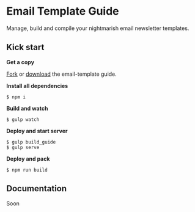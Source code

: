 # Email Template Guide

Manage, build and compile your nightmarish email newsletter templates.

## Kick start

**Get a copy**

[Fork](https://github.com/voorhoede/email-template-guide/fork) or
[download](https://github.com/voorhoede/email-template-guide/archive/master.zip) the email-template guide.

**Install all dependencies**

	$ npm i

**Build and watch**

	$ gulp watch

**Deploy and start server**

	$ gulp build_guide
	$ gulp serve

**Deploy and pack**

	$ npm run build


## Documentation

Soon